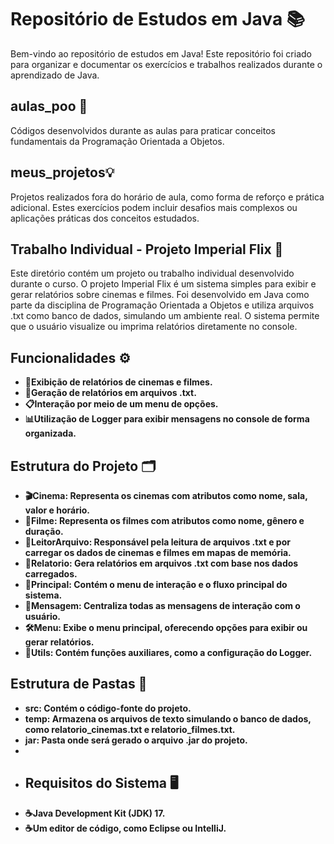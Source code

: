 # Repositório de Estudos em Java 📚

Bem-vindo ao repositório de estudos em Java! Este repositório foi criado para organizar e documentar os 
exercícios e trabalhos realizados durante o aprendizado de Java.

## aulas_poo 📖
Códigos desenvolvidos durante as aulas para praticar conceitos fundamentais da Programação Orientada a Objetos.

## meus_projetos💡
Projetos realizados fora do horário de aula, como forma de reforço e prática adicional. Estes exercícios 
podem incluir desafios mais complexos ou aplicações práticas dos conceitos estudados.

## Trabalho Individual - Projeto Imperial Flix 🚀
Este diretório contém um projeto ou trabalho individual desenvolvido durante o curso. 
O projeto Imperial Flix é um sistema simples para exibir e gerar relatórios sobre cinemas 
e filmes. Foi desenvolvido em Java como parte da disciplina de Programação Orientada a 
Objetos e utiliza arquivos .txt como banco de dados, simulando um ambiente real. O sistema
permite que o usuário visualize ou imprima relatórios diretamente no console.

## Funcionalidades ⚙️
- **📄Exibição de relatórios de cinemas e filmes.**
- **📁Geração de relatórios em arquivos .txt.**
- **📋Interação por meio de um menu de opções.**
- **📊Utilização de Logger para exibir mensagens no console de forma organizada.**

## Estrutura do Projeto 🗂
- **🎬Cinema: Representa os cinemas com atributos como nome, sala, valor e horário.**
- **🎥Filme: Representa os filmes com atributos como nome, gênero e duração.**
- **📂LeitorArquivo: Responsável pela leitura de arquivos .txt e por carregar os dados de cinemas e filmes em mapas de memória.**
- **📝Relatorio: Gera relatórios em arquivos .txt com base nos dados carregados.**
- **🔑Principal: Contém o menu de interação e o fluxo principal do sistema.**
- **💬Mensagem: Centraliza todas as mensagens de interação com o usuário.**
- **🛠️Menu: Exibe o menu principal, oferecendo opções para exibir ou gerar relatórios.**
- **🔧Utils: Contém funções auxiliares, como a configuração do Logger.**

## Estrutura de Pastas 📁
- **src: Contém o código-fonte do projeto.**
- **temp: Armazena os arquivos de texto simulando o banco de dados, como relatorio_cinemas.txt e relatorio_filmes.txt.**
- **jar: Pasta onde será gerado o arquivo .jar do projeto.**
- 
- ## Requisitos do Sistema 🖥️
- **☕Java Development Kit (JDK) 17.**
- **☕Um editor de código, como Eclipse ou IntelliJ.**

